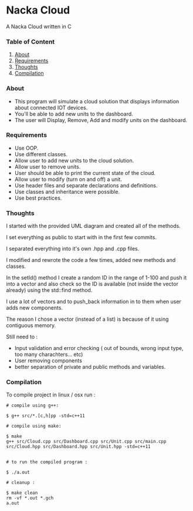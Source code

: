 # Nacka Cloud
A Nacka Cloud written in C

### Table of Content
1. [About](#about)
2. [Requirements](#requirements)
3. [Thoughts](#thoughts)
4. [Compilation](#compilation)

### About
* This program will simulate a cloud solution that displays information about connected IOT devices.
* You'll be able to add new units to the dashboard.
* The user will Display, Remove, Add and modify units on the dashboard.

### Requirements
* Use OOP.
* Use different classes.
* Allow user to add new units to the cloud solution.
* Allow user to remove units.
* User should be able to print the current state of the cloud.
* Allow user to modify (turn on and off) a unit.
* Use header files and separate declarations and definitions.
* Use classes and inheritance were possible.
* Use best practices.

### Thoughts
I started with the  provided UML diagram and created all of the
methods.

I set everything as public to start with in the first few commits.

I separated everything into it's own .hpp and .cpp files. 

I modified and rewrote the code a few times, added new methods and classes.

In the setId() method I create a random ID in the range of 1-100 and push it into a vector<int> and also check so the ID is available (not inside the vector already) using the std::find method.

I use a lot of vectors<string> and <int> to push_back information in to them when user adds new components.

The reason I chose a vector (instead of a list) is because of it using contiguous memory.


Still need to : 

* Input validation and error checking ( out of bounds, wrong input type, too many charachters... etc)
* User removing components
* better separation of private and public methods and variables.

### Compilation
To compile project in linux / osx run : 
```
# compile using g++: 

$ g++ src/*.[c,h]pp -std=c++11

# compile using make: 

$ make
g++ src/Cloud.cpp src/Dashboard.cpp src/Unit.cpp src/main.cpp src/Cloud.hpp src/Dashboard.hpp src/Unit.hpp -std=c++11


# to run the compiled program :

$ ./a.out 

# cleanup : 

$ make clean
rm -vf *.out *.gch
a.out
```

